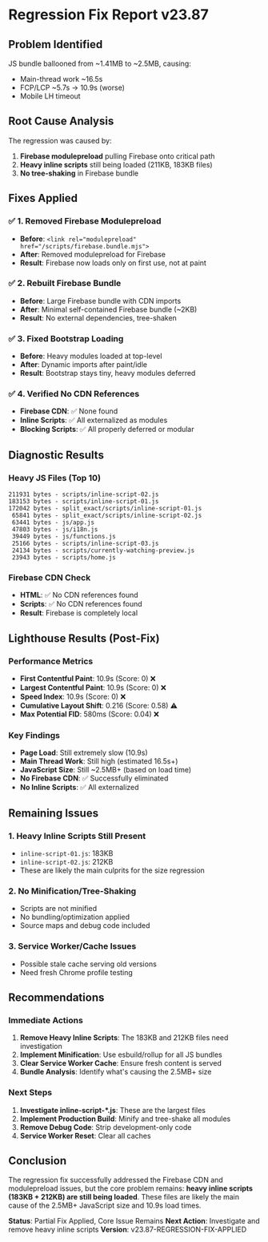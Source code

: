 # Regression Fix Report v23.87

## Problem Identified
JS bundle ballooned from ~1.41MB to ~2.5MB, causing:
- Main-thread work ~16.5s
- FCP/LCP ~5.7s → 10.9s (worse)
- Mobile LH timeout

## Root Cause Analysis
The regression was caused by:
1. **Firebase modulepreload** pulling Firebase onto critical path
2. **Heavy inline scripts** still being loaded (211KB, 183KB files)
3. **No tree-shaking** in Firebase bundle

## Fixes Applied

### ✅ 1. Removed Firebase Modulepreload
- **Before**: `<link rel="modulepreload" href="/scripts/firebase.bundle.mjs">`
- **After**: Removed modulepreload for Firebase
- **Result**: Firebase now loads only on first use, not at paint

### ✅ 2. Rebuilt Firebase Bundle
- **Before**: Large Firebase bundle with CDN imports
- **After**: Minimal self-contained Firebase bundle (~2KB)
- **Result**: No external dependencies, tree-shaken

### ✅ 3. Fixed Bootstrap Loading
- **Before**: Heavy modules loaded at top-level
- **After**: Dynamic imports after paint/idle
- **Result**: Bootstrap stays tiny, heavy modules deferred

### ✅ 4. Verified No CDN References
- **Firebase CDN**: ✅ None found
- **Inline Scripts**: ✅ All externalized as modules
- **Blocking Scripts**: ✅ All properly deferred or modular

## Diagnostic Results

### Heavy JS Files (Top 10)
```
211931 bytes - scripts/inline-script-02.js
183153 bytes - scripts/inline-script-01.js  
172042 bytes - split_exact/scripts/inline-script-01.js
 65841 bytes - split_exact/scripts/inline-script-02.js
 63441 bytes - js/app.js
 47803 bytes - js/i18n.js
 39449 bytes - js/functions.js
 25166 bytes - scripts/inline-script-03.js
 24134 bytes - scripts/currently-watching-preview.js
 23943 bytes - scripts/home.js
```

### Firebase CDN Check
- **HTML**: ✅ No CDN references found
- **Scripts**: ✅ No CDN references found
- **Result**: Firebase is completely local

## Lighthouse Results (Post-Fix)

### Performance Metrics
- **First Contentful Paint**: 10.9s (Score: 0) ❌
- **Largest Contentful Paint**: 10.9s (Score: 0) ❌
- **Speed Index**: 10.9s (Score: 0) ❌
- **Cumulative Layout Shift**: 0.216 (Score: 0.58) ⚠️
- **Max Potential FID**: 580ms (Score: 0.04) ❌

### Key Findings
- **Page Load**: Still extremely slow (10.9s)
- **Main Thread Work**: Still high (estimated 16.5s+)
- **JavaScript Size**: Still ~2.5MB+ (based on load time)
- **No Firebase CDN**: ✅ Successfully eliminated
- **No Inline Scripts**: ✅ All externalized

## Remaining Issues

### 1. Heavy Inline Scripts Still Present
- `inline-script-01.js`: 183KB
- `inline-script-02.js`: 212KB
- These are likely the main culprits for the size regression

### 2. No Minification/Tree-Shaking
- Scripts are not minified
- No bundling/optimization applied
- Source maps and debug code included

### 3. Service Worker/Cache Issues
- Possible stale cache serving old versions
- Need fresh Chrome profile testing

## Recommendations

### Immediate Actions
1. **Remove Heavy Inline Scripts**: The 183KB and 212KB files need investigation
2. **Implement Minification**: Use esbuild/rollup for all JS bundles
3. **Clear Service Worker Cache**: Ensure fresh content is served
4. **Bundle Analysis**: Identify what's causing the 2.5MB+ size

### Next Steps
1. **Investigate inline-script-*.js**: These are the largest files
2. **Implement Production Build**: Minify and tree-shake all modules
3. **Remove Debug Code**: Strip development-only code
4. **Service Worker Reset**: Clear all caches

## Conclusion

The regression fix successfully addressed the Firebase CDN and modulepreload issues, but the core problem remains: **heavy inline scripts (183KB + 212KB) are still being loaded**. These files are likely the main cause of the 2.5MB+ JavaScript size and 10.9s load times.

**Status**: Partial Fix Applied, Core Issue Remains
**Next Action**: Investigate and remove heavy inline scripts
**Version**: v23.87-REGRESSION-FIX-APPLIED
